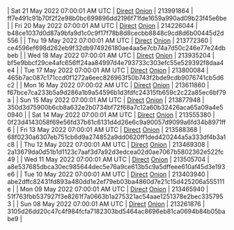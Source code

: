 | Sat 21 May 2022 07:00:01 AM UTC | [Direct](https://oshi.at/CbjU) [Onion](http://5ety7tpkim5me6eszuwcje7bmy25pbtrjtue7zkqqgziljwqy3rrikqd.onion/CbjU) | 213991864 | ff7e491c91b70f2f2e98b0bc699896dd2196f71fde1659a990ad09b23f45e6be | 
| Fri 20 May 2022 07:00:01 AM UTC | [Direct](https://oshi.at/TpwS) [Onion](http://5ety7tpkim5me6eszuwcje7bmy25pbtrjtue7zkqqgziljwqy3rrikqd.onion/TpwS) | 214226044 | b48ce1037d0d87a9bfa9d1c0c9f17f78b8d8cecbb8848c9cd8d6b00445d2d556 | 
| Thu 19 May 2022 07:00:01 AM UTC | [Direct](https://oshi.at/HZKH) [Onion](http://5ety7tpkim5me6eszuwcje7bmy25pbtrjtue7zkqqgziljwqy3rrikqd.onion/HZKH) | 213772360 | ce4596ef698d262eb9f32db974926180ae4aa5e7cb74a7d50c246e77e24dbbeb | 
| Wed 18 May 2022 07:00:01 AM UTC | [Direct](https://oshi.at/jpWY) [Onion](http://5ety7tpkim5me6eszuwcje7bmy25pbtrjtue7zkqqgziljwqy3rrikqd.onion/jpWY) | 213935204 | bf5e9bbcf29ce4afc656ff24aa84997d4e793733c303efc55e529392f8daa4e4 | 
| Tue 17 May 2022 07:00:01 AM UTC | [Direct](https://oshi.at/rbMA) [Onion](http://5ety7tpkim5me6eszuwcje7bmy25pbtrjtue7zkqqgziljwqy3rrikqd.onion/rbMA) | 213800084 | 465b7ac087c171ccd0f1272a6eec826963f50b743f2bde9cdb9076741cb5d6c2 | 
| Mon 16 May 2022 07:00:02 AM UTC | [Direct](https://oshi.at/SjCK) [Onion](http://5ety7tpkim5me6eszuwcje7bmy25pbtrjtue7zkqqgziljwqy3rrikqd.onion/SjCK) | 213611860 | f67bce7ca233b5a9d286a1b9a54596b1d3fdfc24315fb659c2c22a85ec6bf79a | 
| Sun 15 May 2022 07:00:01 AM UTC | [Direct](https://oshi.at/AiTG) [Onion](http://5ety7tpkim5me6eszuwcje7bmy25pbtrjtue7zkqqgziljwqy3rrikqd.onion/AiTG) | 213877948 | 350d3d75900b6cb8a632e2b0734bf72f68a7c12a60b32426aca65a09a4e50940 | 
| Sat 14 May 2022 07:00:01 AM UTC | [Direct](https://oshi.at/UHGJ) [Onion](http://5ety7tpkim5me6eszuwcje7bmy25pbtrjtue7zkqqgziljwqy3rrikqd.onion/UHGJ) | 213555380 | 0f23d4143058f69e56fd37b61c6131d4d26e6c9a90057d9099a6fd34b8971ff6 | 
| Fri 13 May 2022 07:00:01 AM UTC | [Direct](https://oshi.at/TzZe) [Onion](http://5ety7tpkim5me6eszuwcje7bmy25pbtrjtue7zkqqgziljwqy3rrikqd.onion/TzZe) | 213588368 | 68f0230a6307eb751cb6d9a274852a9dd0620ff1ded420244a5a333df4b3a1c8 | 
| Thu 12 May 2022 07:00:01 AM UTC | [Direct](https://oshi.at/UBKS) [Onion](http://5ety7tpkim5me6eszuwcje7bmy25pbtrjtue7zkqqgziljwqy3rrikqd.onion/UBKS) | 213469308 | 2a13679da0d51b1d1123c7aaf3d7a92d3edcea02d0ae7067b5802362e522fc49 | 
| Wed 11 May 2022 07:00:01 AM UTC | [Direct](https://oshi.at/gush) [Onion](http://5ety7tpkim5me6eszuwcje7bmy25pbtrjtue7zkqqgziljwqy3rrikqd.onion/gush) | 213505704 | a8e537685dbca30ec985644dec5e76a9ce613b5c9a5dffeee610af45d3e193e6 | 
| Tue 10 May 2022 07:00:01 AM UTC | [Direct](https://oshi.at/CGHg) [Onion](http://5ety7tpkim5me6eszuwcje7bmy25pbtrjtue7zkqqgziljwqy3rrikqd.onion/CGHg) | 213403940 | abe2dffc82431fd893a480dd1e2ef79eb03ba4860d7e21c15d425206a555111e | 
| Mon 09 May 2022 07:00:01 AM UTC | [Direct](https://oshi.at/UCeA) [Onion](http://5ety7tpkim5me6eszuwcje7bmy25pbtrjtue7zkqqgziljwqy3rrikqd.onion/UCeA) | 213465940 | 51f763fbb537927f3e8261f7a0663b1a275321ac54aae1251378e2bec3357953 | 
| Sun 08 May 2022 07:00:01 AM UTC | [Direct](https://oshi.at/gjwR) [Onion](http://5ety7tpkim5me6eszuwcje7bmy25pbtrjtue7zkqqgziljwqy3rrikqd.onion/gjwR) | 213261876 | 3105d26dd20c47c4f984fcfa7182303bd5464ac8696eb81ca0694b84b05babe9 | 
